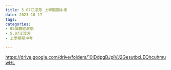 ```yaml
---
title: 5.07江淳芳_上學期期中考
date: 2023-10-17
tags: 
categories:
- 05個體經濟學
- 5.07江淳芳
- 上學期期中考

---
```

https://drive.google.com/drive/folders/10lDdpgBJplVJ2GesutbxLEQhcuhmuwHL
